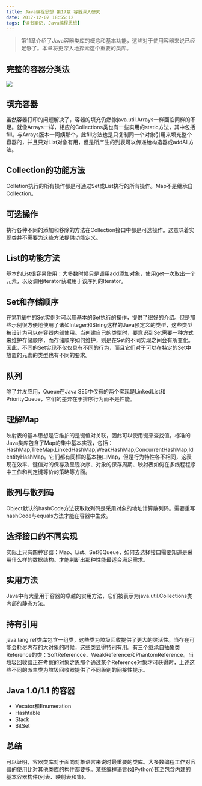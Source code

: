 ```yaml
---
title: Java编程思想 第17章 容器深入研究
date: 2017-12-02 18:55:12
tags: [读书笔记, Java编程思想]
---
```

> 第11章介绍了Java容器类库的概念和基本功能，这些对于使用容器来说已经足够了。本章将更深入地探索这个重要的类库。
<!--more-->
## 完整的容器分类法

![](https://codefinger.cn/wp-content/uploads/2017/12/Java容器类库简化图.png)

## 填充容器

虽然容器打印的问题解决了，容器的填充仍然像java.util.Arrays一样面临同样的不足。就像Arrays一样，相应的Collections类也有一些实用的static方法，其中包括fill。与Arrays版本一阿姨那个，此fill方法也是只复制同一个对象引用来填充整个容器的，并且只对List对象有用，但是所产生的列表可以传递给构造器或addAll方法。

## Collection的功能方法

Colletion执行的所有操作都是可通过Set或List执行的所有操作。Map不是继承自Collection。

## 可选操作

执行各种不同的添加和移除的方法在Collection接口中都是可选操作。这意味着实现类并不需要为这些方法提供功能定义。

## List的功能方法

基本的List很容易使用：大多数时候只是调用add添加对象，使用get一次取出一个元素，以及调用iterator获取用于该序列的Iterator。

## Set和存储顺序

在第11章中的Set实例对可以用基本的Set执行的操作，提供了很好的介绍。但是那些示例很方便地使用了诸如Integer和String这样的Java预定义的类型，这些类型被设计为可以在容器内部使用。当创建自己的类型时，要意识到Set需要一种方式来维护存储顺序，而存储顺序如何维护，则是在Set的不同实现之间会有所变化。因此，不同的Set实现不仅仅具有不同的行为，而且它们对于可以在特定的Set中放置的元素的类型也有不同的要求。

## 队列

除了并发应用，Queue在Java SE5中仅有的两个实现是LinkedList和PriorityQueue，它们的差异在于排序行为而不是性能。

## 理解Map

映射表的基本思想是它维护的是键值对关联，因此可以使用键来查找值。标准的Java类库包含了Map的集中基本实现，包括：HashMap,TreeMap,LinkedHashMap,WeakHashMap,ConcurrentHashMap,IdentityHashMap。它们都有同样的基本接口Map，但是行为特性各不相同，这表现在效率、键值对的保存及呈现次序、对象的保存周期、映射表如何在多线程程序中工作和判定键等价的策略等方面。

## 散列与散列码

Object默认的hashCode方法获取散列码是采用对象的地址计算散列码。需要重写hashCode与equals方法才能在容器中生效。

## 选择接口的不同实现

实际上只有四种容器：Map、List、Set和Queue，如何去选择接口需要知道是采用什么样的数据结构。才能判断出那种性能最适合满足需求。

## 实用方法

Java中有大量用于容器的卓越的实用方法，它们被表示为java.util.Collections类内部的静态方法。

## 持有引用

java.lang.ref类库包含一组类，这些类为垃圾回收提供了更大的灵活性。当存在可能会耗尽内存的大对象的时候，这些类显得特别有用。有三个继承自抽象类Reference的类：SoftReferencce、WeakReference和PhantomReference。当垃圾回收器正在考察的对象之恩那个通过某个Reference对象才可获得时，上述这些不同的派生类为垃圾回收器提供了不同级别的间接性提示。

## Java 1.0/1.1 的容器

- Vecator和Enumeration
- Hashtable
- Stack
- BitSet

## 总结

可以证明，容器类库对于面向对象语言来说时最重要的类库。大多数编程工作对容器的使用比对其他类库的构件都要多。某些编程语言(如Python)甚至包含内建的基本容器构件(列表、映射表和集)。